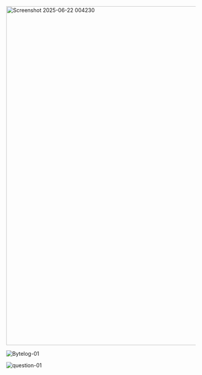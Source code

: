 <img width="901" alt="Screenshot 2025-06-22 004230" src="https://github.com/user-attachments/assets/633e8f21-f135-41ef-bce8-c2e44e06e050" />

![Bytelog-01](https://github.com/user-attachments/assets/a61f1ce7-7602-43a2-9473-78fa03a508dc)

![question-01](https://github.com/user-attachments/assets/85cc78f5-ec1a-4717-a449-9a012cd3c2fa)





















